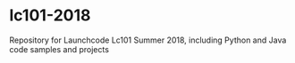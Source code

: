 # lc101-2018
Repository for Launchcode Lc101 Summer 2018, including Python and Java code samples and projects
